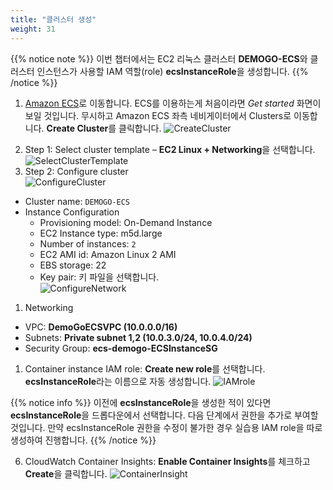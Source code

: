 ```yaml
---
title: "클러스터 생성"
weight: 31
---
```


{{% notice note %}}
 이번 챕터에서는 EC2 리눅스 클러스터 **DEMOGO-ECS**와 클러스터 인스턴스가 사용할 IAM 역할(role) **ecsInstanceRole**을 생성합니다.
{{% /notice %}}

1. [Amazon ECS](https://console.aws.amazon.com/ecs)로 이동합니다. ECS를 이용하는게 처음이라면 *Get started* 화면이 보일 것입니다. 무시하고 Amazon ECS 좌측 네비게이터에서 Clusters로 이동합니다. **Create Cluster**를 클릭합니다. 
![CreateCluster](/images/ecs/cluster/ecs_cluster_1.png)
2)	Step 1: Select cluster template – **EC2 Linux + Networking**을 선택합니다. 
![SelectClusterTemplate](/images/ecs/cluster/select_linux.png)
3)	Step 2: Configure cluster	
![ConfigureCluster](/images/ecs/cluster/cluster_v2.png)
- Cluster name: `DEMOGO-ECS`
- Instance Configuration    
    + Provisioning model: On-Demand Instance
    + EC2 Instance type: m5d.large
    + Number of instances: `2` 
    + EC2 AMI id: Amazon Linux 2 AMI
    + EBS storage: 22
    + Key pair: 키 파일을 선택합니다.  
![ConfigureNetwork](/images/ecs/cluster/cluster_network.png)
1. Networking
+ VPC: **DemoGoECSVPC (10.0.0.0/16)**
+ Subnets: **Private subnet 1,2 (10.0.3.0/24, 10.0.4.0/24)**
+ Security Group: **ecs-demogo-ECSInstanceSG**

1. Container instance IAM role: **Create new role**를 선택합니다. **ecsInstanceRole**라는 이름으로 자동 생성합니다. 
![IAMrole](/images/ecs/cluster/cluster_iam_role.png)

{{% notice info %}}
이전에 **ecsInstanceRole**을 생성한 적이 있다면 **ecsInstanceRole**을 드롭다운에서 선택합니다. 다음 단계에서 권한을 추가로 부여할 것입니다. 만약 ecsInstanceRole 권한을 수정이 불가한 경우 실습용 IAM role을 따로 생성하여 진행합니다.
{{% /notice %}}

6. CloudWatch Container Insights: **Enable Container Insights**를 체크하고 **Create**을 클릭합니다. 
![ContainerInsight](/images/ecs/cluster/enable_container_insights.png)
